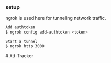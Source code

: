 ### setup

ngrok is used here for tunneling network traffic.

```bash
Add authtoken
$ ngrok config add-authtoken <token>

Start a tunnel
$ ngrok http 3000
```
#   A t t - T r a c k e r  
 